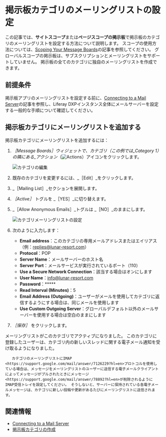 # 掲示板カテゴリのメーリングリストの設定

この記事では、**サイトスコープ**または**ページスコープの掲示板**で掲示板のカテゴリのメーリングリストを設定する方法について説明します。 スコープの使用方法については、[Scoping Your Message Boards](./scoping-your-message-boards.md)の記事を参照してください。 グローバルスコープの掲示板は、サブスクリプションとメーリングリストをサポートしていません。 掲示板の全てのカテゴリに独自のメーリングリストを作成できます。

## 前提条件

掲示板アプリのメーリングリストを設定する前に、[Connecting to a Mail Server](../../../installation-and-upgrades/setting-up-liferay/configuring-mail/connecting-to-a-mail-server.md)の記事を参照し、Liferay DXPインスタンス全体にメールサーバーを設定する一般的な手順について確認してください。

## 掲示板カテゴリにメーリングリストを追加する

掲示板カテゴリにメーリングリストを追加するには：

1. _［Message Boards］_ウィジェットで、カテゴリ（この例では_Category 1_）の隣にある_アクション_（![Actions](../../../images/icon-actions.png)）アイコンをクリックします。

    ![カテゴリの編集](./configuring-a-message-boards-category-mailing-list/images/02.png)

1. 既存のカテゴリを変更するには、_［Edit］_をクリックします。
1. _［Mailing List］_セクションを展開します。
1. _［Active］_ トグルを _［YES］_に切り替えます。
1. _［Allow Anonymous Emails］_トグルは _［NO］_のままにします。

    ![カテゴリメーリングリストの設定](./configuring-a-message-boards-category-mailing-list/images/01.png)

1. 次のように入力します：

   * **Email address**：このカテゴリの専用メールアドレスまたはエイリアス（例：replies@lunar-resort.com）
   * **Protocol**：POP
   * **Server Name**：メールサーバーのホスト名
   * **Server Port**：メールサービスが実行されているポート（110）
   * **Use a Secure Network Connection**：該当する場合はオンにします
   * **User Name**：info@lunar-resort.com
   * **Password**：*****
   * **Read Interval (Minutes)**：5
   * **Email Address (Outgoing)**：ユーザーがメールを使用してカテゴリに返信するようにする場合は、同じメールを使用します
   * **Use Custom Outgoing Server**：グローバルデフォルト以外のメールサーバーを使用する場合は空白のままにします

1. _［保存］_ をクリックします。

メーリングリストがこのカテゴリでアクティブになりました。 このカテゴリに登録したユーザーは、カテゴリ内の新しいスレッドに関する電子メール通知を受け取るようになりました。

```important::
   カテゴリのメーリングリストにIMAP <https://support.google.com/mail/answer/7126229?hl=en>プロトコルを使用している場合は、メッセージをメーリングリストのユーザーに送信する電子メールクライアントによってメッセージがプルされたときにメッセージ<https://support.google.com/mail/answer/78892?hl=en>が削除されるようにIMAP受信トレイを設定してください。 そうしないと、サーバーに保持されている各電子メールメッセージは、カテゴリに新しい投稿や更新があるたびにメーリングリストに送信されます。
```

## 関連情報

* [Connecting to a Mail Server](../../../installation-and-upgrades/setting-up-liferay/configuring-mail/connecting-to-a-mail-server.md)
* [掲示板カテゴリの作成](./creating-message-boards-categories.md)
